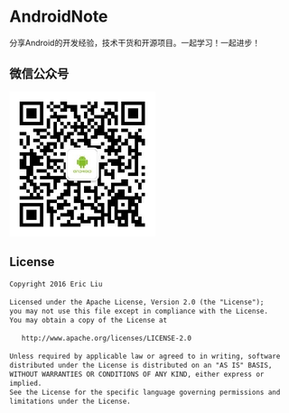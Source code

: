 AndroidNote
====================================
分享Android的开发经验，技术干货和开源项目。一起学习！一起进步！

## 微信公众号
![Alt text](arts/wechat.jpg)

## License

    Copyright 2016 Eric Liu

    Licensed under the Apache License, Version 2.0 (the "License");
    you may not use this file except in compliance with the License.
    You may obtain a copy of the License at

       http://www.apache.org/licenses/LICENSE-2.0

    Unless required by applicable law or agreed to in writing, software
    distributed under the License is distributed on an "AS IS" BASIS,
    WITHOUT WARRANTIES OR CONDITIONS OF ANY KIND, either express or implied.
    See the License for the specific language governing permissions and
    limitations under the License.
